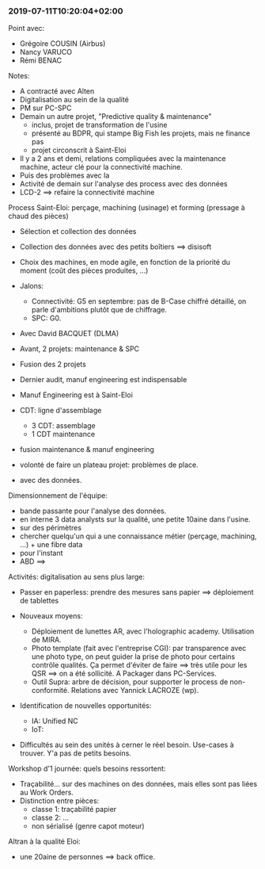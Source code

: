 ### 2019-07-11T10:20:04+02:00

Point avec:
- Grégoire COUSIN (Airbus)
- Nancy VARUCO
- Rémi BENAC

Notes:
- A contracté avec Alten
- Digitalisation au sein de la qualité
- PM sur PC-SPC
- Demain un autre projet, "Predictive quality & maintenance"
  - inclus, projet de transformation de l'usine
  - présenté au BDPR, qui stampe Big Fish les projets, mais ne finance pas
  - projet circonscrit à Saint-Eloi
- Il y a 2 ans et demi, relations compliquées avec la maintenance machine, acteur clé pour la connectivité machine.
- Puis des problèmes avec la
- Activité de demain sur l'analyse des process avec des données
- LCD-2 ==> refaire la connectivité machine

Process Saint-Eloi: perçage, machining (usinage) et forming (pressage à chaud des pièces)
- Sélection et collection des données
- Collection des données avec des petits boîtiers ==> disisoft
- Choix des machines, en mode agile, en fonction de la priorité du moment (coût des pièces produites, ...)
- Jalons:
  - Connectivité: G5 en septembre: pas de B-Case chiffré détaillé, on parle d'ambitions plutôt que de chiffrage.
  - SPC: G0.
- Avec David BACQUET (DLMA)

- Avant, 2 projets: maintenance & SPC
- Fusion des 2 projets
- Dernier audit, manuf engineering est indispensable
- Manuf Engineering est à Saint-Eloi
- CDT: ligne d'assemblage
  - 3 CDT: assemblage
  - 1 CDT maintenance
- fusion maintenance & manuf engineering

- volonté de faire un plateau projet: problèmes de place.
- avec des données.

Dimensionnement de l'équipe:
- bande passante pour l'analyse des données.
- en interne 3 data analysts sur la qualité, une petite 10aine dans l'usine.
- sur des périmètres
- chercher quelqu'un qui a une connaissance métier (perçage, machining, ...) + une fibre data
- pour l'instant
- ABD ==>

Activités: digitalisation au sens plus large:
- Passer en paperless: prendre des mesures sans papier ==> déploiement de tablettes
- Nouveaux moyens:
  - Déploiement de lunettes AR, avec l'holographic academy. Utilisation de MIRA.
  - Photo template (fait avec l'entreprise CGI): par transparence avec une photo type, on peut guider la prise de photo pour certains contrôle qualités. Ça permet d'éviter de faire ==> très utile pour les QSR ==> on a été sollicité. A Packager dans PC-Services.
  - Outil Supra: arbre de décision, pour supporter le process de non-conformité. Relations avec Yannick LACROZE (wp).

- Identification de nouvelles opportunités:
  - IA: Unified NC
  - IoT:

- Difficultés au sein des unités à cerner le réel besoin. Use-cases à trouver. Y'a pas de petits besoins.

Workshop d'1 journée: quels besoins ressortent:
- Traçabilité... sur des machines on des données, mais elles sont pas liées au Work Orders.
- Distinction entre pièces:
  - classe 1: traçabilité papier
  - classe 2: ...
  - non sérialisé (genre capot moteur)

Altran à la qualité Eloi:
- une 20aine de personnes ==> back office.
